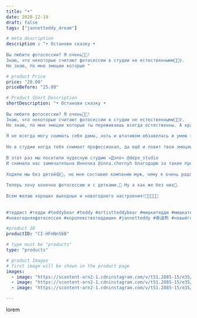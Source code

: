 ```yaml
---
title: "•"
date: 2020-12-19
draft: false
tags: ["jannetteddy_dream"]

# meta description
description : "• Останови сказку •⠀
⠀
Вы любите фотосессии? Я очень🥰🤍!⠀
Знаю, что некоторые считают фотосессии в студии не естественными🤷🏼‍♀️.⠀
Не знаю, по мне эмоции которые "

# product Price
price: "20.00"
priceBefore: "25.00"

# Product Short Description
shortDescription: "• Останови сказку •⠀
⠀
Вы любите фотосессии? Я очень🥰🤍!⠀
Знаю, что некоторые считают фотосессии в студии не естественными🤷🏼‍♀️.⠀
Не знаю, по мне эмоции которые ты переживаешь всегда естественны. А красивая атмосфера и образ вообще супер! ⠀
⠀
Я не всегда могу снимать себя дома, хоть и штативом обзавелась и умею это сделать не плохо.⠀
⠀
Но в студии когда тебя снимает профессионал, да ещё и ловит твои эмоции, это вообще чудесно!⠀
⠀
В этот раз мы посетили чудесную студию «Дэпо» @depo_studio 
И снимала нас замечательна Инночка @inna.chernyh благодарю за такие прекрасные фотографии!⠀
⠀
Ходили мы без детей😅🙈, но мне составил компанию муж, чему я очень рада. Обычно он не любитель таких мероприятий😅.⠀
⠀
Теперь хочу конечно фотосессию и с детками.🤍 Ну а как же без них🥰.⠀
⠀
Всем желаю хороших выходных и новогоднего настроения!🎄🎅🏻🎁🎉⠀
⠀
⠀
#теддист #тедди #teddybear #teddy #artistteddybear #мишкитедди #мишкатедди #teddybear🐻 #teddy🐻 #teddy_bear #teddybearlove #artistteddybear #artistteddy #своимируками #ручнаяработа #моявесна #зима #медведиспасутмир #коллекционныемишкитедди #коллекционныетедди #jannettcollection #королевствотеддишик ⠀
#новогодняяфотосессия #королевствотеддишик #jannetteddy #泰迪熊 #новыйгод #классическийтедди"

#product ID
productID: "CI-HFmNn56B"

# type must be "products"
type: "products"

# product Images
# first image will be shown in the product page
images:
  - image: "https://scontent-arn2-1.cdninstagram.com/v/t51.2885-15/e35/s1080x1080/131616709_409437890175556_6940707416184197371_n.jpg?_nc_ht=scontent-arn2-1.cdninstagram.com&_nc_cat=104&_nc_ohc=ywpPM-1ZN_IAX9tGpXK&tp=1&oh=f029c9a3f11163aa026bb8548478b7c1&oe=605A0B52&ig_cache_key=MjQ2NzQ0MDgxMzM2ODE2ODQ2MQ%3D%3D.2"
  - image: "https://scontent-arn2-1.cdninstagram.com/v/t51.2885-15/e35/s1080x1080/131887702_178109647377587_8911296827381111103_n.jpg?_nc_ht=scontent-arn2-1.cdninstagram.com&_nc_cat=111&_nc_ohc=kvNBI2GDvggAX9C6wZ4&tp=1&oh=761feef4c68f931fba574263b66b2130&oe=605CC274&ig_cache_key=MjQ2NzQ0MDgxMzM0MzAzNTk5MA%3D%3D.2"
  - image: "https://scontent-arn2-1.cdninstagram.com/v/t51.2885-15/e35/s1080x1080/131896099_209006950816554_7150304908882015448_n.jpg?_nc_ht=scontent-arn2-1.cdninstagram.com&_nc_cat=106&_nc_ohc=5ZeT2-RWZmoAX8Zi7WJ&tp=1&oh=43bcf637b565dd9e643223aaffa3abcd&oe=605AB4B7&ig_cache_key=MjQ2NzQ0MDgxMzM1OTk3MDUxMA%3D%3D.2"

---
```

lorem
